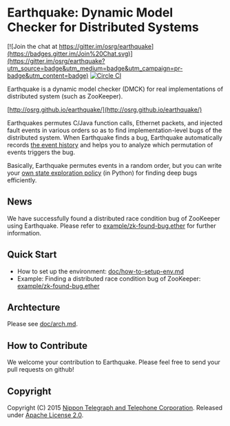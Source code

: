 # Earthquake: Dynamic Model Checker for Distributed Systems

[![Join the chat at https://gitter.im/osrg/earthquake](https://badges.gitter.im/Join%20Chat.svg)](https://gitter.im/osrg/earthquake?utm_source=badge&utm_medium=badge&utm_campaign=pr-badge&utm_content=badge)
[![Circle CI](https://circleci.com/gh/osrg/earthquake.svg?style=svg)](https://circleci.com/gh/osrg/earthquake)

Earthquake is a dynamic model checker (DMCK) for real implementations of distributed system (such as ZooKeeper).

[http://osrg.github.io/earthquake/](http://osrg.github.io/earthquake/)

Earthquakes permutes C/Java function calls, Ethernet packets, and injected fault events in various orders so as to find implementation-level bugs of the distributed system.
When Earthquake finds a bug, Earthquake automatically records [the event history](example/zk-found-bug.ether/example-output/3.REPRODUCED/json) and helps you to analyze which permutation of events triggers the bug.

Basically, Earthquake permutes events in a random order, but you can write your [own state exploration policy](doc/arch.md) (in Python) for finding deep bugs efficiently.

## News
We have successfully found a distributed race condition bug of ZooKeeper using Earthquake.
Please refer to [example/zk-found-bug.ether](example/zk-found-bug.ether) for further information.

## Quick Start
 * How to set up the environment: [doc/how-to-setup-env.md](doc/how-to-setup-env.md)
 * Example: Finding a distributed race condition bug of ZooKeeper: [example/zk-found-bug.ether](example/zk-found-bug.ether)

## Archtecture
Please see [doc/arch.md](doc/arch.md).

## How to Contribute
We welcome your contribution to Earthquake.
Please feel free to send your pull requests on github!

## Copyright
Copyright (C) 2015 [Nippon Telegraph and Telephone Corporation](http://www.ntt.co.jp/index_e.html).
Released under [Apache License 2.0](LICENSE).

